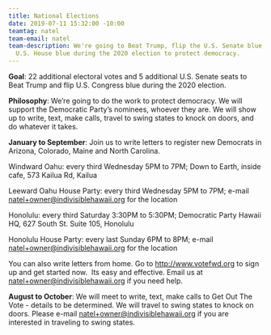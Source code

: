 ```yaml
---
title: National Elections
date: 2019-07-11 15:32:00 -10:00
teamtag: natel
team-email: natel
team-description: We're going to Beat Trump, flip the U.S. Senate blue, and keep the
  U.S. House blue during the 2020 election to protect democracy.
---
```


**Goal**: 22 additional electoral votes and 5 additional U.S. Senate seats to Beat Trump and flip U.S. Congress blue during the 2020 election.

**Philosophy**: We’re going to do the work to protect democracy.  We will support the Democratic Party’s nominees, whoever they are.  We will show up to write, text, make calls, travel to swing states to knock on doors, and do whatever it takes.  

**January to September**: Join us to write letters to register new Democrats in Arizona, Colorado, Maine and North Carolina. 

Windward Oahu: every third Wednesday 5PM to 7PM; 
               Down to Earth, inside cafe, 573 Kailua Rd, Kailua

Leeward Oahu House Party: every third Wednesday 5PM to 7PM; e-mail natel+owner@indivisiblehawaii.org for the location

Honolulu: every third Saturday 3:30PM to 5:30PM;
          Democratic Party Hawaii HQ, 627 South St. Suite 105, Honolulu

Honolulu House Party: every last Sunday 6PM to 8PM; e-mail natel+owner@indivisiblehawaii.org for the location

You can also write letters from home.  Go to http://www.votefwd.org to sign up and get started now.  Its easy and effective.  Email us at natel+owner@indivisiblehawaii.org if you need help.

**August to October**: We will meet to write, text, make calls to Get Out The Vote - details to be determined. We will travel to swing states to knock on doors.  Please e-mail natel+owner@indivisiblehawaii.org if you are interested in traveling to swing states.

